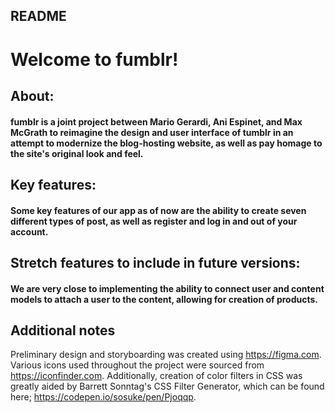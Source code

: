 ## README

# Welcome to fumblr!

## About:

#### fumblr is a joint project between Mario Gerardi, Ani Espinet, and Max McGrath to reimagine the design and user interface of tumblr in an attempt to modernize the blog-hosting website, as well as pay homage to the site's original look and feel.

## Key features:

#### Some key features of our app as of now are the ability to create seven different types of post, as well as register and log in and out of your account.

## Stretch features to include in future versions:

#### We are very close to implementing the ability to connect user and content models to attach a user to the content, allowing for creation of products.

## Additional notes

Preliminary design and storyboarding was created using https://figma.com.
Various icons used throughout the project were sourced from https://iconfinder.com.
Additionally, creation of color filters in CSS was greatly aided by Barrett Sonntag's CSS Filter Generator, which can be found here; https://codepen.io/sosuke/pen/Pjoqqp.